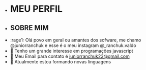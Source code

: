 - # MEU PERFIL
- ## SOBRE MIM
- :rage1: Olá povo em geral ou amantes dos sofware, me chamo @juniorranchuk e esse é o meu instagram @_ranchuk.valdo
- 👀 Tenho um grande interesse em programações javascript
- 💼 Meu Email para contato é juniorranchuk23@gmail.com
- 🌱 Atualmente estou formando novas linguagens


<!---
juniorranchuk/juniorranchuk is a ✨ special ✨ repository because its `README.md` (this file) appears on your GitHub profile.
You can click the Preview link to take a look at your changes.
--->
